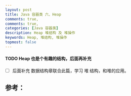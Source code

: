 ```yaml
---
layout: post
title: Java 容器类 六、Heap
comments: true,
comments: true,
categories: [Java 容器类]
description: Heap 堆结构 及 堆操作
keywords: Heap, 堆结构, 堆操作
topmost: false
---
```





#### TODO Heap 也是个有趣的结构，后面再补充



- [ ] 后面补充 数据结构章联合此篇，学习 堆 结构，和堆的应用。








## 参考：

